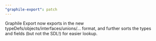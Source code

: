 ```yaml
---
"graphile-export": patch
---
```


Graphile Export now exports in the new typeDefs/objects/interfaces/unions/...
format, and further sorts the types and fields (but not the SDL!) for easier
lookup.
